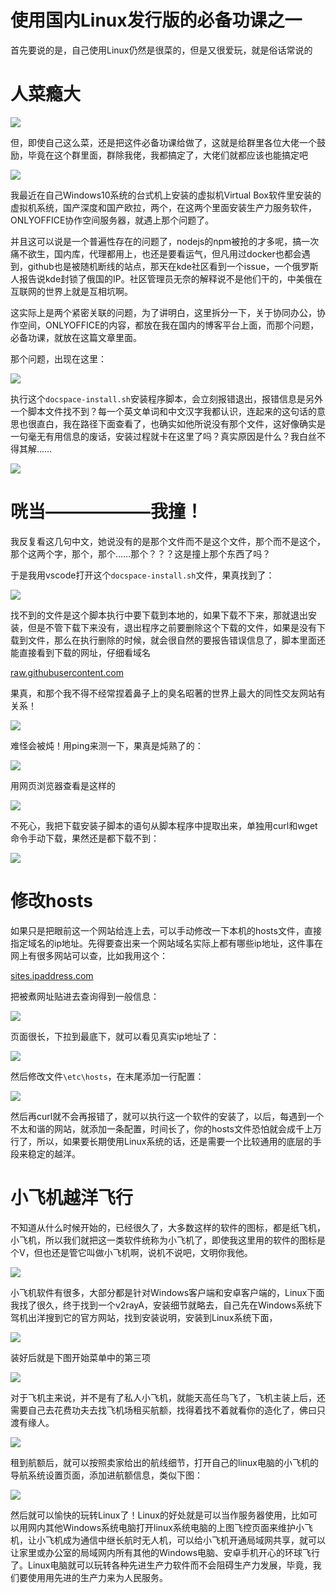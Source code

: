 
# 使用国内Linux发行版的必备功课之一

首先要说的是，自己使用Linux仍然是很菜的，但是又很爱玩，就是俗话常说的

# 人菜瘾大

![](rcyd.jpg)

但，即使自己这么菜，还是把这件必备功课给做了，这就是给群里各位大佬一个鼓励，毕竟在这个群里面，群除我佬，我都搞定了，大佬们就都应该也能搞定吧

![](qcwl.jpg)

我最近在自己Windows10系统的台式机上安装的虚拟机Virtual Box软件里安装的虚拟机系统，国产深度和国产欧拉，两个，在这两个里面安装生产力服务软件，ONLYOFFICE协作空间服务器，就遇上那个问题了。

并且这可以说是一个普遍性存在的问题了，nodejs的npm被抢的才多呢，搞一次痛不欲生，国内库，代理都用上，也还是要看运气，但凡用过docker也都会遇到，github也是被随机断线的站点，那天在kde社区看到一个issue，一个俄罗斯人报告说kde封锁了俄国的IP。社区管理员无奈的解释说不是他们干的，中美俄在互联网的世界上就是互相坑啊。

这实际上是两个紧密关联的问题，为了讲明白，这里拆分一下，关于协同办公，协作空间，ONLYOFFICE的内容，都放在我在国内的博客平台上面，而那个问题，必备功课，就放在这篇文章里面。

那个问题，出现在这里：

![](errors.png)

执行这个`docspace-install.sh`安装程序脚本，会立刻报错退出，报错信息是另外一个脚本文件找不到？每一个英文单词和中文汉字我都认识，连起来的这句话的意思也很直白，我在路径下面查看了，也确实如他所说没有那个文件，这好像确实是一句毫无有用信息的废话，安装过程就卡在这里了吗？真实原因是什么？我白丝不得其解……

![](bsbdqj.jpg)

# 咣当——————我撞！

我反复看这几句中文，她说没有的是那个文件而不是这个文件，那个而不是这个，那个这两个字，那个，那个……那个？？？这是撞上那个东西了吗？

于是我用vscode打开这个`docspace-install.sh`文件，果真找到了：

![](scriptct.png)

找不到的文件是这个脚本执行中要下载到本地的，如果下载不下来，那就退出安装，但是不管下载下来没有，退出程序之前要删除这个下载的文件，如果是没有下载到文件，那么在执行删除的时候，就会很自然的要报告错误信息了，脚本里面还能直接看到下载的网址，仔细看域名

[raw.githubusercontent.com](raw.githubusercontent.com)

果真，和那个我不得不经常捏着鼻子上的臭名昭著的世界上最大的同性交友网站有关系！

![](txjywz.png)

难怪会被炖！用ping来测一下，果真是炖熟了的：

![](nosite.png)

用网页浏览器查看是这样的

![](notfound.png)

不死心，我把下载安装子脚本的语句从脚本程序中提取出来，单独用curl和wget命令手动下载，果然还是都下载不到：

![](VirtualBox_DesktopClientPC_13_08_2023_23_13_51.png)

# 修改hosts

如果只是把眼前这一个网站给连上去，可以手动修改一下本机的hosts文件，直接指定域名的ip地址。先得要查出来一个网站域名实际上都有哪些ip地址，这件事在网上有很多网站可以查，比如我用这个：

[sites.ipaddress.com](sites.ipaddress.com)

把被煮网址贴进去查询得到一般信息：

![](chaiping.png)

页面很长，下拉到最底下，就可以看见真实ip地址了：

![](IPs.png)

然后修改文件`\etc\hosts`，在末尾添加一行配置：

![](VirtualBox_DesktopClientPC_13_08_2023_23_42_47caijian.png)

然后再curl就不会再报错了，就可以执行这一个软件的安装了，以后，每遇到一个不太和谐的网站，就添加一条配置，时间长了，你的hosts文件恐怕就会成千上万行了，所以，如果要长期使用Linux系统的话，还是需要一个比较通用的底层的手段来稳定的越洋。

# 小飞机越洋飞行

不知道从什么时候开始的，已经很久了，大多数这样的软件的图标，都是纸飞机，小飞机，所以我们就把这一类软件统称为小飞机了，即使我这里用的软件的图标是个V，但也还是管它叫做小飞机啊，说机不说吧，文明你我他。

![](829203fc6dbdda0d770b692f0b825da77a575079.jpg)

小飞机软件有很多，大部分都是针对Windows客户端和安卓客户端的，Linux下面我找了很久，终于找到一个v2rayA，安装细节就略去，自己先在Windows系统下驾机出洋搜到它的官方网站，找到安装说明，安装到Linux系统下面，

![](installlingv2raya.png)

装好后就是下图开始菜单中的第三项

![](VirtualBox_DesktopClientPC_18_08_2023_21_00_39.png)

对于飞机主来说，并不是有了私人小飞机，就能天高任鸟飞了，飞机主装上后，还需要自己去花费功夫去找飞机场租买航额，找得着找不着就看你的造化了，佛曰只渡有缘人。

![](CLDah04UkAEdqiD.jpg)

租到航额后，就可以按照卖家给出的航线细节，打开自己的linux电脑的小飞机的导航系统设置页面，添加进航额信息，类似下图：

![](VirtualBox_DesktopClientPC_18_08_2023_21_07_46.png)

然后就可以愉快的玩转Linux了！Linux的好处就是可以当作服务器使用，比如可以用网内其他Windows系统电脑打开linux系统电脑的上图飞控页面来维护小飞机，让小飞机成为通信中继长航时无人机，可以给小飞机开通局域网共享，就可以让家里或办公室的局域网内所有其他的Windows电脑、安卓手机开心的环球飞行了。Linux电脑就可以玩转各种先进生产力软件而不会阻碍生产力发展，毕竟，我们要使用用先进的生产力来为人民服务。




